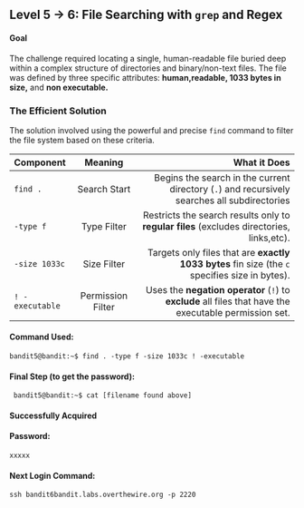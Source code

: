 ## Level 5 &rarr; 6: File Searching with ```grep``` and Regex 
#### Goal
The challenge required locating a single, human-readable file buried deep within a complex structure of directories and binary/non-text files. The file was defined by three specific attributes: __human,readable, 1033 bytes in size,__ and __non executable.__

### The Efficient Solution
The solution involved using the powerful and precise ```find``` command to filter the file system based on these criteria.

| Component       | Meaning        | What it Does  |
| :-----------    | :------------: | ------------: |
| ```find .```    | Search Start   | Begins the search in the current directory (```.```) and recursively searches all subdirectories|
| ```-type f```   | Type Filter    | Restricts the search results only to __regular files__ (excludes directories, links,etc).|
| ```-size 1033c```| Size Filter | Targets only files that are __exactly 1033 bytes__ fin size (the ```c``` specifies size in bytes).|
| ```! -executable```| Permission Filter| Uses the __negation operator__ (```!```) to __exclude__ all files that have the executable permission set.|

#### Command Used:
``` bandit5@bandit:~$ find . -type f -size 1033c ! -executable ```

#### Final Step (to get the password):
``` bandit5@bandit:~$ cat [filename found above]``` 

#### Successfully Acquired 
#### Password: 
```xxxxx```
#### Next Login Command:
``` ssh bandit6bandit.labs.overthewire.org -p 2220 ```
